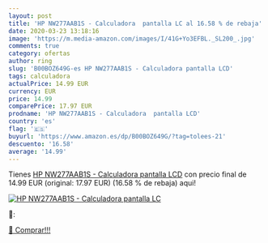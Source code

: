 ```yaml
---
layout: post
title: 'HP NW277AAB1S - Calculadora  pantalla LC al 16.58 % de rebaja'
date: 2020-03-23 13:18:16
image: 'https://m.media-amazon.com/images/I/41G+Yo3EFBL._SL200_.jpg'
comments: true
category: ofertas
author: ring
slug: 'B00BOZ649G-es HP NW277AAB1S - Calculadora pantalla LCD'
tags: calculadora
actualPrice: 14.99 EUR
currency: EUR
price: 14.99
comparePrice: 17.97 EUR
prodname: 'HP NW277AAB1S - Calculadora  pantalla LCD'
country: 'es'
flag: '🇪🇸'
buyurl: 'https://www.amazon.es/dp/B00BOZ649G/?tag=tolees-21'
descuento: '16.58'
average: '14.99'
---
```


Tienes [HP NW277AAB1S - Calculadora  pantalla LCD](https://www.amazon.es/dp/B00BOZ649G/?tag=tolees-21) con precio final de  14.99 EUR (original: 17.97 EUR) (16.58 %  de rebaja) aqui!

[![HP NW277AAB1S - Calculadora  pantalla LC](https://m.media-amazon.com/images/I/41G+Yo3EFBL._SL200_.jpg)](https://www.amazon.es/dp/B00BOZ649G/?tag=tolees-21)

🔎:


[🛒 Comprar!!!](https://www.amazon.es/dp/B00BOZ649G/?tag=tolees-21)

